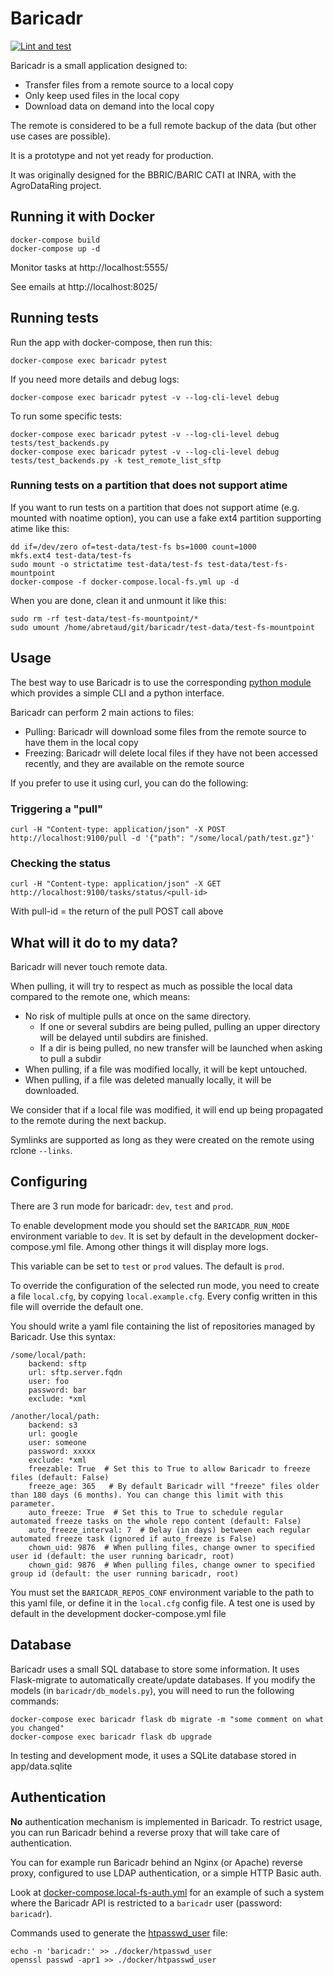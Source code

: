 # Baricadr

[![Lint and test](https://github.com/baricadr/baricadr/workflows/Lint%20and%20test/badge.svg)](https://github.com/baricadr/baricadr/actions)

Baricadr is a small application designed to:

- Transfer files from a remote source to a local copy
- Only keep used files in the local copy
- Download data on demand into the local copy

The remote is considered to be a full remote backup of the data (but other use cases are possible).

It is a prototype and not yet ready for production.

It was originally designed for the BBRIC/BARIC CATI at INRA, with the AgroDataRing project.

## Running it with Docker

```
docker-compose build
docker-compose up -d
```

Monitor tasks at http://localhost:5555/

See emails at http://localhost:8025/

## Running tests

Run the app with docker-compose, then run this:

```
docker-compose exec baricadr pytest
```

If you need more details and debug logs:

```
docker-compose exec baricadr pytest -v --log-cli-level debug
```

To run some specific tests:

```
docker-compose exec baricadr pytest -v --log-cli-level debug tests/test_backends.py
docker-compose exec baricadr pytest -v --log-cli-level debug tests/test_backends.py -k test_remote_list_sftp
```

### Running tests on a partition that does not support atime

If you want to run tests on a partition that does not support atime (e.g. mounted with noatime option), you can use a fake ext4 partition supporting atime like this:

```
dd if=/dev/zero of=test-data/test-fs bs=1000 count=1000
mkfs.ext4 test-data/test-fs
sudo mount -o strictatime test-data/test-fs test-data/test-fs-mountpoint
docker-compose -f docker-compose.local-fs.yml up -d
```

When you are done, clean it and unmount it like this:

```
sudo rm -rf test-data/test-fs-mountpoint/*
sudo umount /home/abretaud/git/baricadr/test-data/test-fs-mountpoint
```

## Usage

The best way to use Baricadr is to use the corresponding [python module](https://github.com/baricadr/baricadr_cli) which provides a simple CLI and a python interface.

Baricadr can perform 2 main actions to files:

* Pulling: Baricadr will download some files from the remote source to have them in the local copy
* Freezing: Baricadr will delete local files if they have not been accessed recently, and they are available on the remote source

If you prefer to use it using curl, you can do the following:

### Triggering a "pull"

`curl -H "Content-type: application/json" -X POST http://localhost:9100/pull -d '{"path": "/some/local/path/test.gz"}'`

### Checking the status

`curl -H "Content-type: application/json" -X GET http://localhost:9100/tasks/status/<pull-id>`

With pull-id = the return of the pull POST call above

## What will it do to my data?

Baricadr will never touch remote data.

When pulling, it will try to respect as much as possible the local data compared to the remote one, which means:

- No risk of multiple pulls at once on the same directory.
  - If one or several subdirs are being pulled, pulling an upper directory will be delayed until subdirs are finished.
  - If a dir is being pulled, no new transfer will be launched when asking to pull a subdir
- When pulling, if a file was modified locally, it will be kept untouched.
- When pulling, if a file was deleted manually locally, it will be downloaded.

We consider that if a local file was modified, it will end up being propagated to the remote during the next backup.

Symlinks are supported as long as they were created on the remote using rclone `--links`.

## Configuring

There are 3 run mode for baricadr: `dev`, `test` and `prod`.

To enable development mode you should set the `BARICADR_RUN_MODE` environment variable to `dev`. It is set by default in the development docker-compose.yml file. Among other things it will display more logs.

This variable can be set to `test` or `prod` values. The default is `prod`.

To override the configuration of the selected run mode, you need to create a file `local.cfg`, by copying `local.example.cfg`. Every config written in this file will override the default one.

You should write a yaml file containing the list of repositories managed by Baricadr. Use this syntax:

```
/some/local/path:
    backend: sftp
    url: sftp.server.fqdn
    user: foo
    password: bar
    exclude: *xml

/another/local/path:
    backend: s3
    url: google
    user: someone
    password: xxxxx
    exclude: *xml
    freezable: True  # Set this to True to allow Baricadr to freeze files (default: False)
    freeze_age: 365   # By default Baricadr will "freeze" files older than 180 days (6 months). You can change this limit with this parameter.
    auto_freeze: True  # Set this to True to schedule regular automated freeze tasks on the whole repo content (default: False)
    auto_freeze_interval: 7  # Delay (in days) between each regular automated freeze task (ignored if auto_freeze is False)
    chown_uid: 9876  # When pulling files, change owner to specified user id (default: the user running baricadr, root)
    chown_gid: 9876  # When pulling files, change owner to specified group id (default: the user running baricadr, root)
```

You must set the `BARICADR_REPOS_CONF` environment variable to the path to this yaml file, or define it in the `local.cfg` config file. A test one is used by default in the development docker-compose.yml file

## Database

Baricadr uses a small SQL database to store some information.
It uses Flask-migrate to automatically create/update databases. If you modify the models (in `baricadr/db_models.py`), you will need to run the following commands:

```
docker-compose exec baricadr flask db migrate -m "some comment on what you changed"
docker-compose exec baricadr flask db upgrade
```

In testing and development mode, it uses a SQLite database stored in app/data.sqlite

## Authentication

**No** authentication mechanism is implemented in Baricadr. To restrict usage, you can run Baricadr behind a reverse proxy that will take care of authentication.

You can for example run Baricadr behind an Nginx (or Apache) reverse proxy, configured to use LDAP authentication, or a simple HTTP Basic auth.

Look at [docker-compose.local-fs-auth.yml](./docker-compose.local-fs-auth.yml) for an example of such a system where the Baricadr API is restricted to a `baricadr` user (password: `baricadr`).

Commands used to generate the [htpasswd_user](./docker/htpasswd_user) file:

```
echo -n 'baricadr:' >> ./docker/htpasswd_user
openssl passwd -apr1 >> ./docker/htpasswd_user
```
